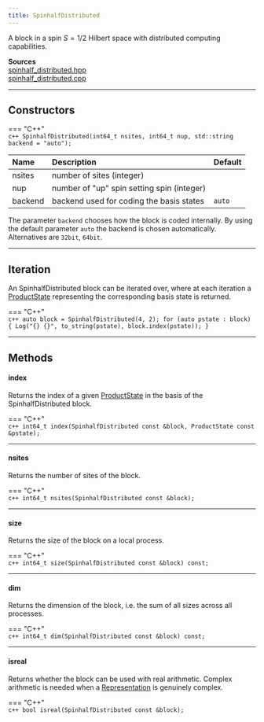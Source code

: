 ```yaml
---
title: SpinhalfDistributed
---
```


A block in a spin $S=1/2$ Hilbert space with distributed computing capabilities.

**Sources**<br>
[spinhalf_distributed.hpp](https://github.com/awietek/xdiag/blob/main/xdiag/blocks/spinhalf_distributed.hpp)<br>
[spinhalf_distributed.cpp](https://github.com/awietek/xdiag/blob/main/xdiag/blocks/spinhalf_distributed.cpp)

---

## Constructors

=== "C++"	
	```c++
	SpinhalfDistributed(int64_t nsites, int64_t nup, std::string backend = "auto");
	```
	
| Name    | Description                                                                          | Default |
|:--------|:-------------------------------------------------------------------------------------|---------|
| nsites  | number of sites (integer)                                                            |         |
| nup     | number of "up" spin setting spin (integer)                                           |         |
| backend | backend used for coding the basis states                                             | `auto`  |
	
	
The parameter `backend` chooses how the block is coded internally. By using the default parameter `auto` the backend is chosen automatically. Alternatives are `32bit`, `64bit`.

---

## Iteration

An SpinhalfDistributed block can be iterated over, where at each iteration a [ProductState](../states/product_state.md) representing the corresponding basis state is returned.

=== "C++"	
	```c++
    auto block = SpinhalfDistributed(4, 2);
	for (auto pstate : block) {
	  Log("{} {}", to_string(pstate), block.index(pstate));
	}
	```
	
---

## Methods

#### index

Returns the index of a given [ProductState](../states/product_state.md) in the basis of the SpinhalfDistributed block.

=== "C++"	
	```c++
	int64_t index(SpinhalfDistributed const &block, ProductState const &pstate);
	```

---

#### nsites

Returns the number of sites of the block.

=== "C++"	
	```c++
	int64_t nsites(SpinhalfDistributed const &block);
	```
	
---

#### size
Returns the size of the block on a local process.

=== "C++"	
	```c++
	int64_t size(SpinhalfDistributed const &block) const;
	```


---

#### dim
Returns the dimension of the block, i.e. the sum of all sizes across all processes. 

=== "C++"	
	```c++
	int64_t dim(SpinhalfDistributed const &block) const;
	```
	

---
		
#### isreal
Returns whether the block can be used with real arithmetic. 
Complex arithmetic is needed when a
[Representation](../symmetries/representation.md) is genuinely complex.

=== "C++"	
	```c++
    bool isreal(SpinhalfDistributed const &block);
	```
